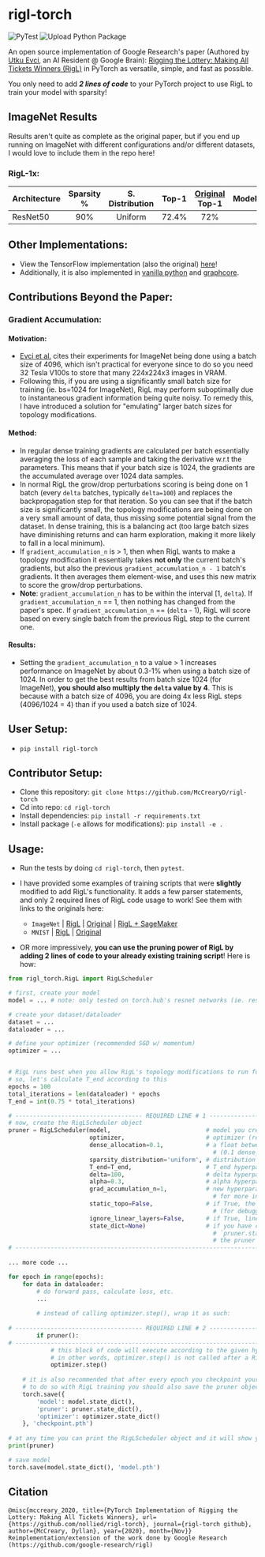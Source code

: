 # rigl-torch
![PyTest](https://github.com/McCrearyD/rigl-torch/workflows/PyTest/badge.svg)
![Upload Python Package](https://github.com/McCrearyD/rigl-torch/workflows/Upload%20Python%20Package/badge.svg)

An open source implementation of Google Research's paper (Authored by [Utku Evci](https://www.linkedin.com/in/utkuevci/), an AI Resident @ Google Brain):  [Rigging the Lottery: Making All Tickets Winners (RigL)](https://arxiv.org/abs/1911.11134) in PyTorch as versatile, simple, and fast as possible.

You only need to add ***2 lines of code*** to your PyTorch project to use RigL to train your model with sparsity!

## ImageNet Results
Results aren't quite as complete as the original paper, but if you end up running on ImageNet with different configurations and/or different datasets, I would love to include them in the repo here!

### RigL-1x:
| Architecture | Sparsity % | S. Distribution | Top-1 | [Original](https://github.com/google-research/rigl) Top-1 | Model/Ckpt |
| :------------- | :----------: | :-----------: | :-----------: | :-----------: | -----------: |
|  ResNet50 | 90%   | Uniform   | 72.4%    | 72%    | [Link](https://drive.google.com/file/d/1mzrS-V9RW6c2o3yj4N1BBp7Kp3z-Cjk8/view?usp=sharing) |

## Other Implementations:
- View the TensorFlow implementation (also the original) [here](https://github.com/google-research/rigl)!
- Additionally, it is also implemented in [vanilla python](https://evcu.github.io/ml/sparse-micrograd/) and [graphcore](https://github.com/graphcore/examples/tree/master/applications/tensorflow/dynamic_sparsity/mnist_rigl).

## Contributions Beyond the Paper:
### Gradient Accumulation:
#### Motivation:
- [Evci et al.](https://arxiv.org/abs/1911.11134) cites their experiments for ImageNet being done using a batch size of 4096, which isn't practical for everyone since to do so you need 32 Tesla V100s to store that many 224x224x3 images in VRAM.
- Following this, if you are using a significantly small batch size for training (ie. bs=1024 for ImageNet), RigL may perform suboptimally due to instantaneous gradient information being quite noisy. To remedy this, I have introduced a solution for "emulating" larger batch sizes for topology modifications.
#### Method:
- In regular dense training gradients are calculated per batch essentially averaging the loss of each sample and taking the derivative w.r.t the parameters. This means that if your batch size is 1024, the gradients are the accumulated average over 1024 data samples.
- In normal RigL the grow/drop perturbations scoring is being done on 1 batch (every `delta` batches, typically `delta=100`) and replaces the backpropagation step for that iteration. So you can see that if the batch size is significantly small, the topology modifications are being done on a very small amount of data, thus missing some potential signal from the dataset. In dense training, this is a balancing act (too large batch sizes have diminishing returns and can harm exploration, making it more likely to fall in a local minimum).
- If `gradient_accumulation_n` is > 1, then when RigL wants to make a topology modification it essentially takes **not only** the current batch's gradients, but also the previous `gradient_accumulation_n - 1` batch's gradients. It then averages them element-wise, and uses this new matrix to score the grow/drop perturbations.
- **Note**: `gradient_accumulation_n` has to be within the interval \[1, `delta`). If `gradient_accumulation_n` == 1, then nothing has changed from the paper's spec. If `gradient_accumulation_n` == (`delta` - 1), RigL will score based on every single batch from the previous RigL step to the current one.
#### Results:
- Setting the `gradient_accumulation_n` to a value > 1 increases performance on ImageNet by about 0.3-1% when using a batch size of 1024. In order to get the best results from batch size 1024 (for ImageNet), **you should also multiply the `delta` value by 4**. This is because with a batch size of 4096, you are doing 4x less RigL steps (4096/1024 = 4) than if you used a batch size of 1024.

## User Setup:
- `pip install rigl-torch`
## Contributor Setup:
- Clone this repository: `git clone https://github.com/McCrearyD/rigl-torch`
- Cd into repo: `cd rigl-torch`
- Install dependencies: `pip install -r requirements.txt`
- Install package (`-e` allows for modifications): `pip install -e .`

## Usage:
- Run the tests by doing `cd rigl-torch`, then `pytest`.

- I have provided some examples of training scripts that were **slightly** modified to add RigL's functionality. It adds a few parser statements, and only 2 required lines of RigL code usage to work! See them with links to the originals here:
    - `ImageNet` | [RigL](https://github.com/McCrearyD/rigl-pytorch/blob/master/train_imagenet_rigl.py) | [Original](https://github.com/pytorch/examples/blob/0f0c9131ca5c79d1332dce1f4c06fe942fbdc665/imagenet/main.py#L1) | [RigL + SageMaker](https://github.com/McCrearyD/rigl-pytorch/blob/master/sagemaker/rigl.ipynb)
    - `MNIST` | [RigL](https://github.com/McCrearyD/rigl-pytorch/blob/master/train_mnist_rigl.py) | [Original](https://github.com/pytorch/examples/blob/0f0c9131ca5c79d1332dce1f4c06fe942fbdc665/mnist/main.py#L1)
  
- OR more impressively, **you can use the pruning power of RigL by adding 2 lines of code to your already existing training script**! Here is how:

```python
from rigl_torch.RigL import RigLScheduler

# first, create your model
model = ... # note: only tested on torch.hub's resnet networks (ie. resnet18 / resnet50)

# create your dataset/dataloader
dataset = ...
dataloader = ...

# define your optimizer (recommended SGD w/ momentum)
optimizer = ...


# RigL runs best when you allow RigL's topology modifications to run for 75% of the total training iterations (batches)
# so, let's calculate T_end according to this
epochs = 100
total_iterations = len(dataloader) * epochs
T_end = int(0.75 * total_iterations)

# ------------------------------------ REQUIRED LINE # 1 ------------------------------------
# now, create the RigLScheduler object
pruner = RigLScheduler(model,                           # model you created
                       optimizer,                       # optimizer (recommended = SGD w/ momentum)
                       dense_allocation=0.1,            # a float between 0 and 1 that designates how sparse you want the network to be 
                                                          # (0.1 dense_allocation = 90% sparse)
                       sparsity_distribution='uniform', # distribution hyperparam within the paper, currently only supports `uniform`
                       T_end=T_end,                     # T_end hyperparam within the paper (recommended = 75% * total_iterations)
                       delta=100,                       # delta hyperparam within the paper (recommended = 100)
                       alpha=0.3,                       # alpha hyperparam within the paper (recommended = 0.3)
                       grad_accumulation_n=1,           # new hyperparam contribution (not in the paper) 
                                                          # for more information, see the `Contributions Beyond the Paper` section
                       static_topo=False,               # if True, the topology will be frozen, in other words RigL will not do it's job 
                                                          # (for debugging)
                       ignore_linear_layers=False,      # if True, linear layers in the network will be kept fully dense
                       state_dict=None)                 # if you have checkpointing enabled for your training script, you should save 
                                                          # `pruner.state_dict()` and when resuming pass the loaded `state_dict` into 
                                                          # the pruner constructor
# -------------------------------------------------------------------------------------------
                       
... more code ...

for epoch in range(epochs):
    for data in dataloader:
        # do forward pass, calculate loss, etc.
        ...
    
        # instead of calling optimizer.step(), wrap it as such:
    
# ------------------------------------ REQUIRED LINE # 2 ------------------------------------
        if pruner():
# -------------------------------------------------------------------------------------------
            # this block of code will execute according to the given hyperparameter schedule
            # in other words, optimizer.step() is not called after a RigL step
            optimizer.step()
        
    # it is also recommended that after every epoch you checkpoint your training progress
    # to do so with RigL training you should also save the pruner object state_dict
    torch.save({
        'model': model.state_dict(),
        'pruner': pruner.state_dict(),
        'optimizer': optimizer.state_dict()
    }, 'checkpoint.pth')
        
# at any time you can print the RigLScheduler object and it will show you the sparsity distributions, number of training steps/rigl steps, etc!
print(pruner)

# save model
torch.save(model.state_dict(), 'model.pth')
```

## Citation
```
@misc{mccreary_2020, title={PyTorch Implementation of Rigging the Lottery: Making All Tickets Winners}, url={https://github.com/nollied/rigl-torch}, journal={rigl-torch github}, author={McCreary, Dyllan}, year={2020}, month={Nov}}
Reimplementation/extension of the work done by Google Research (https://github.com/google-research/rigl)
```
